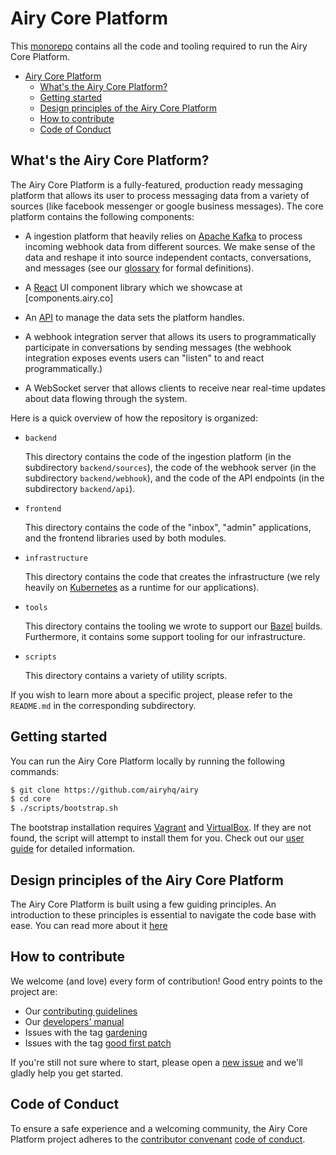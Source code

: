 # Airy Core Platform

This [monorepo](https://en.wikipedia.org/wiki/Monorepo) contains all the
code and tooling required to run the Airy Core Platform.

- [Airy Core Platform](#airy-core-platform)
  - [What's the Airy Core Platform?](#whats-the-airy-core-platform)
  - [Getting started](#getting-started)
  - [Design principles of the Airy Core Platform](#design-principles-of-the-airy-core-platform)
  - [How to contribute](#how-to-contribute)
  - [Code of Conduct](#code-of-conduct)

## What's the Airy Core Platform?

The Airy Core Platform is a fully-featured, production ready messaging platform
that allows its user to process messaging data from a variety of sources (like
facebook messenger or google business messages). The core platform contains the
following components:

- A ingestion platform that heavily relies on [Apache
  Kafka](https://kafka.apache.org) to process incoming webhook data from
  different sources. We make sense of the data and reshape it into source
  independent contacts, conversations, and messages (see our
  [glossary](/docs/glossary.md) for formal definitions).

- A [React](https://reactjs.org/) UI component library which we showcase at
  [components.airy.co]

- An [API](/docs/api.md) to manage the data sets the platform
  handles.

- A webhook integration server that allows its users to programmatically
  participate in conversations by sending messages (the webhook integration
  exposes events users can "listen" to and react programmatically.)

- A WebSocket server that allows clients to receive near real-time updates about
  data flowing through the system.

Here is a quick overview of how the repository is organized:

- `backend`

  This directory contains the code of the ingestion platform (in the
  subdirectory `backend/sources`), the code of the webhook server (in the
  subdirectory `backend/webhook`), and the code of the API endpoints (in the
  subdirectory `backend/api`).

- `frontend`

  This directory contains the code of the "inbox", "admin" applications, and the
  frontend libraries used by both modules.

- `infrastructure`

  This directory contains the code that creates the infrastructure (we rely
  heavily on [Kubernetes](https://kubernetes.io/) as a runtime for our
  applications).

- `tools`

  This directory contains the tooling we wrote to support our
  [Bazel](https://bazel.build) builds. Furthermore, it contains some support
  tooling for our infrastructure.

- `scripts`

  This directory contains a variety of utility scripts.

If you wish to learn more about a specific project, please refer to the
`README.md` in the corresponding subdirectory.

## Getting started

You can run the Airy Core Platform locally by running the following commands:

```sh
$ git clone https://github.com/airyhq/airy
$ cd core
$ ./scripts/bootstrap.sh
```

The bootstrap installation requires [Vagrant](https://www.vagrantup.com/downloads) and [VirtualBox](https://www.virtualbox.org/wiki/Downloads). If they are not found, the script will attempt to install them for you.
Check out our [user guide](/docs/user-guide.md) for detailed information.

## Design principles of the Airy Core Platform

The Airy Core Platform is built using a few guiding principles. An introduction
to these principles is essential to navigate the code base with ease. You can
read more about it [here](/docs/design.md)

## How to contribute

We welcome (and love) every form of contribution! Good entry points to the
project are:

- Our [contributing guidelines](/CONTRIBUTING.md)
- Our [developers' manual](/docs/developers-manual.md)
- Issues with the tag
  [gardening](https://github.com/airyhq/airy/issues?q=is%3Aissue+is%3Aopen+label%3Agardening)
- Issues with the tag [good first
  patch](https://github.com/airyhq/airy/issues?q=is%3Aissue+is%3Aopen+label%3A%22good+first+patch%22)

If you're still not sure where to start, please open a [new
issue](https://github.com/airyhq/airy/issues/new) and we'll gladly help you get
started.

## Code of Conduct

To ensure a safe experience and a welcoming community, the Airy Core Platform
project adheres to the [contributor
convenant](https://www.contributor-covenant.org/) [code of
conduct](/code_of_conduct.md).
